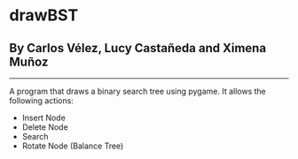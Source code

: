 # drawBST

## By Carlos Vélez, Lucy Castañeda and Ximena Muñoz

---

A program that draws a binary search tree using pygame.
It allows the following actions:
 - Insert Node
 - Delete Node
 - Search
 - Rotate Node (Balance Tree)
